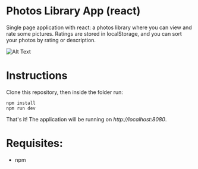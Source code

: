 # Photos Library App (react)

Single page application with react: a photos library where you can view and rate some pictures. Ratings are stored in localStorage, and you can sort your photos by rating or description.

![Alt Text](https://media.giphy.com/media/2shcnwFhrbV1Qu3x8T/giphy.gif)

# Instructions

Clone this repository, then inside the folder run:
```
npm install
npm run dev
```
That's it! The application will be running on *http://localhost:8080*.

# Requisites:
* npm
